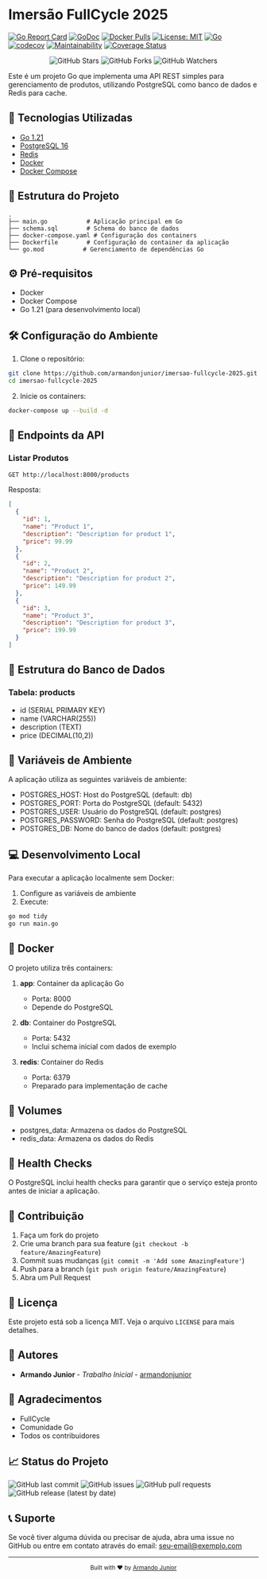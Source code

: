 # Imersão FullCycle 2025

[![Go Report Card](https://goreportcard.com/badge/github.com/armandonjunior/imersao-fullcycle-2025)](https://goreportcard.com/report/github.com/armandonjunior/imersao-fullcycle-2025)
[![GoDoc](https://godoc.org/github.com/armandonjunior/imersao-fullcycle-2025?status.svg)](https://godoc.org/github.com/armandonjunior/imersao-fullcycle-2025)
[![Docker Pulls](https://img.shields.io/docker/pulls/armandonjunior/imersao-fullcycle-2025)](https://hub.docker.com/r/armandonjunior/imersao-fullcycle-2025)
[![License: MIT](https://img.shields.io/badge/License-MIT-yellow.svg)](https://opensource.org/licenses/MIT)
[![Go](https://img.shields.io/badge/Go-1.21-blue.svg)](https://golang.org/)
[![codecov](https://codecov.io/gh/armandonjunior/imersao-fullcycle-2025/branch/main/graph/badge.svg)](https://codecov.io/gh/armandonjunior/imersao-fullcycle-2025)
[![Maintainability](https://api.codeclimate.com/v1/badges/your-repo-id/maintainability)](https://codeclimate.com/github/armandonjunior/imersao-fullcycle-2025/maintainability)
[![Coverage Status](https://coveralls.io/repos/github/armandonjunior/imersao-fullcycle-2025/badge.svg?branch=main)](https://coveralls.io/github/armandonjunior/imersao-fullcycle-2025?branch=main)

<div align="center">
  <img src="https://img.shields.io/github/stars/armandonjunior/imersao-fullcycle-2025?style=social" alt="GitHub Stars">
  <img src="https://img.shields.io/github/forks/armandonjunior/imersao-fullcycle-2025?style=social" alt="GitHub Forks">
  <img src="https://img.shields.io/github/watchers/armandonjunior/imersao-fullcycle-2025?style=social" alt="GitHub Watchers">
</div>

Este é um projeto Go que implementa uma API REST simples para gerenciamento de produtos, utilizando PostgreSQL como banco de dados e Redis para cache.

## 🚀 Tecnologias Utilizadas

- [Go 1.21](https://golang.org/)
- [PostgreSQL 16](https://www.postgresql.org/)
- [Redis](https://redis.io/)
- [Docker](https://www.docker.com/)
- [Docker Compose](https://docs.docker.com/compose/)

## 📁 Estrutura do Projeto

```
.
├── main.go           # Aplicação principal em Go
├── schema.sql        # Schema do banco de dados
├── docker-compose.yaml # Configuração dos containers
├── Dockerfile        # Configuração do container da aplicação
└── go.mod           # Gerenciamento de dependências Go
```

## ⚙️ Pré-requisitos

- Docker
- Docker Compose
- Go 1.21 (para desenvolvimento local)

## 🛠️ Configuração do Ambiente

1. Clone o repositório:
```bash
git clone https://github.com/armandonjunior/imersao-fullcycle-2025.git
cd imersao-fullcycle-2025
```

2. Inicie os containers:
```bash
docker-compose up --build -d
```

## 🔌 Endpoints da API

### Listar Produtos
```bash
GET http://localhost:8000/products
```

Resposta:
```json
[
  {
    "id": 1,
    "name": "Product 1",
    "description": "Description for product 1",
    "price": 99.99
  },
  {
    "id": 2,
    "name": "Product 2",
    "description": "Description for product 2",
    "price": 149.99
  },
  {
    "id": 3,
    "name": "Product 3",
    "description": "Description for product 3",
    "price": 199.99
  }
]
```

## 💾 Estrutura do Banco de Dados

### Tabela: products
- id (SERIAL PRIMARY KEY)
- name (VARCHAR(255))
- description (TEXT)
- price (DECIMAL(10,2))

## 🔐 Variáveis de Ambiente

A aplicação utiliza as seguintes variáveis de ambiente:

- POSTGRES_HOST: Host do PostgreSQL (default: db)
- POSTGRES_PORT: Porta do PostgreSQL (default: 5432)
- POSTGRES_USER: Usuário do PostgreSQL (default: postgres)
- POSTGRES_PASSWORD: Senha do PostgreSQL (default: postgres)
- POSTGRES_DB: Nome do banco de dados (default: postgres)

## 💻 Desenvolvimento Local

Para executar a aplicação localmente sem Docker:

1. Configure as variáveis de ambiente
2. Execute:
```bash
go mod tidy
go run main.go
```

## 🐳 Docker

O projeto utiliza três containers:

1. **app**: Container da aplicação Go
   - Porta: 8000
   - Depende do PostgreSQL

2. **db**: Container do PostgreSQL
   - Porta: 5432
   - Inclui schema inicial com dados de exemplo

3. **redis**: Container do Redis
   - Porta: 6379
   - Preparado para implementação de cache

## 💾 Volumes

- postgres_data: Armazena os dados do PostgreSQL
- redis_data: Armazena os dados do Redis

## 🏥 Health Checks

O PostgreSQL inclui health checks para garantir que o serviço esteja pronto antes de iniciar a aplicação.

## 🤝 Contribuição

1. Faça um fork do projeto
2. Crie uma branch para sua feature (`git checkout -b feature/AmazingFeature`)
3. Commit suas mudanças (`git commit -m 'Add some AmazingFeature'`)
4. Push para a branch (`git push origin feature/AmazingFeature`)
5. Abra um Pull Request

## 📝 Licença

Este projeto está sob a licença MIT. Veja o arquivo `LICENSE` para mais detalhes.

## 👥 Autores

- **Armando Junior** - *Trabalho Inicial* - [armandonjunior](https://github.com/armandonjunior)

## 🙏 Agradecimentos

- FullCycle
- Comunidade Go
- Todos os contribuidores

## 📈 Status do Projeto

![GitHub last commit](https://img.shields.io/github/last-commit/armandonjunior/imersao-fullcycle-2025)
![GitHub issues](https://img.shields.io/github/issues/armandonjunior/imersao-fullcycle-2025)
![GitHub pull requests](https://img.shields.io/github/issues-pr/armandonjunior/imersao-fullcycle-2025)
![GitHub release (latest by date)](https://img.shields.io/github/v/release/armandonjunior/imersao-fullcycle-2025)

## 📞 Suporte

Se você tiver alguma dúvida ou precisar de ajuda, abra uma issue no GitHub ou entre em contato através do email: seu-email@exemplo.com

--- 
<div align="center">
  <sub>Built with ❤️ by <a href="https://github.com/armandonjunior">Armando Junior</a></sub>
</div>


